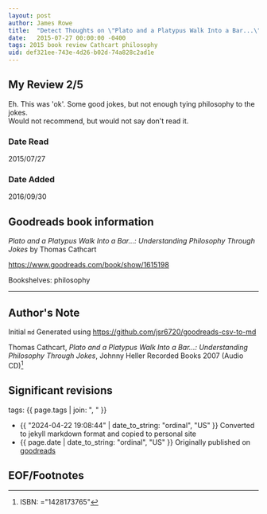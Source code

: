 ```yaml
---
layout: post
author: James Rowe
title:  "Detect Thoughts on \"Plato and a Platypus Walk Into a Bar...\""
date:   2015-07-27 00:00:00 -0400
tags: 2015 book review Cathcart philosophy
uid: def321ee-743e-4d26-b02d-74a828c2ad1e
---
```


<!-- highly dependent on how you personally use jekyll templates, and how you want this to show up -->
<!-- escape any jekyll keys with double brackets -->

## My Review 2/5

Eh. This was 'ok'. Some good jokes, but not enough tying philosophy to the jokes.<br/>Would not recommend, but would not say don't read it.

### Date Read
2015/07/27

### Date Added
2016/09/30

## Goodreads book information

*Plato and a Platypus Walk Into a Bar...: Understanding Philosophy Through Jokes* by Thomas Cathcart

https://www.goodreads.com/book/show/1615198

Bookshelves: philosophy

---

## Author's Note

Initial `md` Generated using https://github.com/jsr6720/goodreads-csv-to-md

Thomas Cathcart, *Plato and a Platypus Walk Into a Bar...: Understanding Philosophy Through Jokes*, Johnny Heller Recorded Books 2007 (Audio CD)[^1]

## Significant revisions

tags: {{ page.tags | join: ", " }} <!-- todo move this somewhere -->

- {{ "2024-04-22 19:08:44" | date_to_string: "ordinal", "US" }} Converted to jekyll markdown format and copied to personal site
- {{ page.date | date_to_string: "ordinal", "US" }} Originally published on [goodreads](https://www.goodreads.com)

## EOF/Footnotes

[^1]: ISBN: ="1428173765"